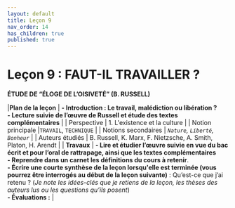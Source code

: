 ```yaml
---
layout: default
title: Leçon 9
nav_order: 14
has_children: true
published: true
---
```


# Leçon 9 : FAUT-IL TRAVAILLER ? 

**ÉTUDE DE “ÉLOGE DE L’OISIVETÉ” (B. RUSSELL)**


|**Plan de la leçon**     | **- Introduction : Le travail, malédiction ou libération ? <br> - Lecture suivie de l’œuvre de Russell et étude des textes complémentaires** | 
| Perspective           | 1. L'existence et la culture  | 
| Notion principale |`TRAVAIL`, `TECHNIQUE`  | 
|  Notions secondaires | *`Nature`, `Liberté`, `Bonheur`* | 
| Auteurs étudiés         | B. Russell, K. Marx, F. Nietzsche, A. Smith, Platon, H. Arendt  |
| **Travaux**             | **- Lire et étudier l’œuvre suivie en vue du bac écrit et pour l’oral de rattrapage, ainsi que les textes complémentaires <br> - Reprendre dans un carnet les définitions du cours à retenir**. <br> **- Écrire une courte synthèse de la leçon lorsqu'elle est terminée (vous pourrez être interrogés au début de la leçon suivante)** : Qu’est-ce que j’ai retenu ? (*Je note les idées-clés que je retiens de la leçon, les thèses des auteurs lus ou les questions qu’ils posent*) <br> **- Évaluations :** |



